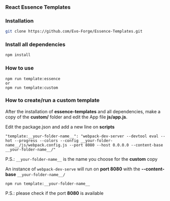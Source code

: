 ### React Essence Templates

### Installation
```bash
git clone https://github.com/Evo-Forge/Essence-Templates.git
```

### Install all dependencies
```bash
npm install
```

### How to use
```
npm run template:essence
or
npm run template:custom
```

### How to create/run a custom template
After the installation of **essence-templates** and all dependencies, make a copy of the **custom/** folder and edit the App file **js/app.js**.

Edit the package.json and add a new line on **scripts** 
```
"template:__your-folder-name__": "webpack-dev-server --devtool eval --hot --progress --colors --config __your-folder-name__/js/webpack.config.js --port 8080 --host 0.0.0.0 --content-base __your-folder-name__/"
```
P.S.: `__your-folder-name__` is the name you choose for the **custom** copy

An instance of `webpack-dev-serve` will run on **port 8080** with the **--content-base** `__your-folder-name__/`
```
npm run template:__your-folder-name__
```

P.S.: please check if the port **8080** is available
